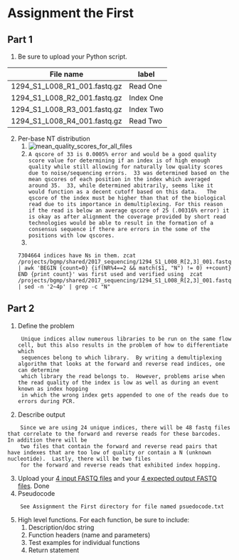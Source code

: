 # Assignment the First

## Part 1
1. Be sure to upload your Python script.

| File name | label |
|---|---|
| 1294_S1_L008_R1_001.fastq.gz | Read One |
| 1294_S1_L008_R2_001.fastq.gz | Index One |
| 1294_S1_L008_R3_001.fastq.gz | Index Two |
| 1294_S1_L008_R4_001.fastq.gz | Read Two |

2. Per-base NT distribution
    1. ![mean_quality_scores_for_all_files](https://user-images.githubusercontent.com/64332514/88987546-20c09300-d28b-11ea-8bfc-2e2f586ec137.png)
    2. ```A qscore of 33 is 0.0005% error and would be a good quality score value for determining if an index is of high enough quality while still allowing for naturally low quality scores due to noise/sequencing errors.  33 was determined based on the mean qscores of each position in the index which averaged around 35.  33, while determined abitrarily, seems like it would function as a decent cutoff based on this data.   The qscore of the index must be higher than that of the biological read due to its importance in demultiplexing. For this reason if the read is below an average qscore of 25 (.00316% error) it is okay as after alignment the coverage provided by short read technologies would be able to result in the formation of a consensus sequence if there are errors in the some of the positions with low qscores.```
    3.
    ```
    7304664 indices have Ns in them. zcat /projects/bgmp/shared/2017_sequencing/1294_S1_L008_R[2,3]_001.fastq.gz | awk 'BEGIN {count=0} {if(NR%4==2 && match($1, "N") != 0) ++count} END {print count}' was first used and verified using  zcat /projects/bgmp/shared/2017_sequencing/1294_S1_L008_R[2,3]_001.fastq.gz | sed -n '2~4p' | grep -c "N"
    ```
    
## Part 2
1. Define the problem

   ```
    Unique indices allow numerous libraries to be run on the same flow cell, but this also results in the problem of how to differentiate which
    sequences belong to which library.  By writing a demultiplexing algorithm that looks at the forward and reverse read indices, one can determine
    which library the read belongs to.  However, problems arise when the read quality of the index is low as well as during an event known as index hopping 
    in which the wrong index gets appended to one of the reads due to errors during PCR.  
   ```
2. Describe output
```
    Since we are using 24 unique indices, there will be 48 fastq files that correlate to the forward and reverse reads for these barcodes.  In addition there will be 
    two files that contain the forward and reverse read pairs that have indexes that are too low of quality or contain a N (unknown nucleotide).  Lastly, there will be two files 
    for the forward and reverse reads that exhibited index hopping.
  ```
3. Upload your [4 input FASTQ files](../TEST-input_FASTQ) and your [4 expected output FASTQ files](../TEST-output_FASTQ).
    Done
4. Pseudocode
```
    See Assignment the First directory for file named psuedocode.txt
 ```
5. High level functions. For each function, be sure to include:
    1. Description/doc string
    2. Function headers (name and parameters)
    3. Test examples for individual functions
    4. Return statement
